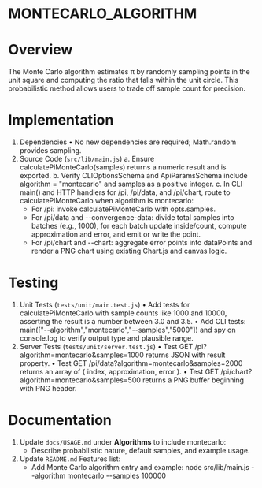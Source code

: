 # MONTECARLO_ALGORITHM

# Overview
The Monte Carlo algorithm estimates π by randomly sampling points in the unit square and computing the ratio that falls within the unit circle. This probabilistic method allows users to trade off sample count for precision.

# Implementation
1. Dependencies
   • No new dependencies are required; Math.random provides sampling.
2. Source Code (`src/lib/main.js`)
   a. Ensure calculatePiMonteCarlo(samples) returns a numeric result and is exported.
   b. Verify CLIOptionsSchema and ApiParamsSchema include algorithm = "montecarlo" and samples as a positive integer.
   c. In CLI main() and HTTP handlers for /pi, /pi/data, and /pi/chart, route to calculatePiMonteCarlo when algorithm is montecarlo:
      - For /pi: invoke calculatePiMonteCarlo with opts.samples.
      - For /pi/data and --convergence-data: divide total samples into batches (e.g., 1000), for each batch update inside/count, compute approximation and error, and emit or write the point.
      - For /pi/chart and --chart: aggregate error points into dataPoints and render a PNG chart using existing Chart.js and canvas logic.

# Testing
1. Unit Tests (`tests/unit/main.test.js`)
   • Add tests for calculatePiMonteCarlo with sample counts like 1000 and 10000, asserting the result is a number between 3.0 and 3.5.
   • Add CLI tests: main(["--algorithm","montecarlo","--samples","5000"]) and spy on console.log to verify output type and plausible range.
2. Server Tests (`tests/unit/server.test.js`)
   • Test GET /pi?algorithm=montecarlo&samples=1000 returns JSON with result property.
   • Test GET /pi/data?algorithm=montecarlo&samples=2000 returns an array of { index, approximation, error }.
   • Test GET /pi/chart?algorithm=montecarlo&samples=500 returns a PNG buffer beginning with PNG header.

# Documentation
1. Update `docs/USAGE.md` under **Algorithms** to include montecarlo:
   - Describe probabilistic nature, default samples, and example usage.
2. Update `README.md` Features list:
   - Add Monte Carlo algorithm entry and example: node src/lib/main.js --algorithm montecarlo --samples 100000
